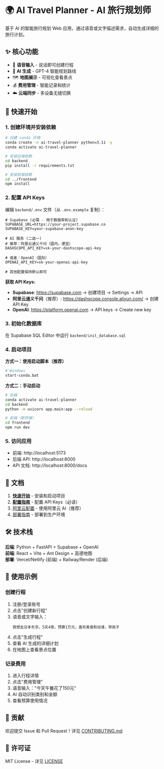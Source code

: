 # 🌍 AI Travel Planner - AI 旅行规划师

基于 AI 的智能旅行规划 Web 应用，通过语音或文字描述需求，自动生成详细的旅行计划。

## ✨ 核心功能

- 🎤 **语音输入** - 说话即可创建行程
- 🤖 **AI 生成** - GPT-4 智能规划路线
- 🗺️ **地图展示** - 可视化查看景点
- 💰 **费用管理** - 智能记录和统计
- ☁️ **云端同步** - 多设备无缝切换

## 🚀 快速开始

### 1. 创建环境并安装依赖

```bash
# 创建 conda 环境
conda create -n ai-travel-planner python=3.11 -y
conda activate ai-travel-planner

# 安装后端依赖
cd backend
pip install -r requirements.txt

# 安装前端依赖
cd ../frontend
npm install
```

### 2. 配置 API Keys

编辑 `backend/.env` 文件（从 `.env.example` 复制）：

```env
# Supabase (必需 - 用于数据库和认证)
SUPABASE_URL=https://your-project.supabase.co
SUPABASE_KEY=your-supabase-anon-key

# AI 服务 (二选一)
# 推荐：阿里云通义千问（国内，便宜）
DASHSCOPE_API_KEY=sk-your-dashscope-api-key

# 或者：OpenAI（国际）
OPENAI_API_KEY=sk-your-openai-api-key

# 其他配置保持默认即可
```

**获取 API Keys:**
- **Supabase**: https://supabase.com → 创建项目 → Settings → API
- **阿里云通义千问**（推荐）: https://dashscope.console.aliyun.com/ → 创建 API Key
- **OpenAI**: https://platform.openai.com → API keys → Create new key

### 3. 初始化数据库

在 Supabase SQL Editor 中运行 `backend/init_database.sql`

### 4. 启动项目

**方式一：使用启动脚本（推荐）**
```bash
# Windows
start-conda.bat
```

**方式二：手动启动**
```bash
# 后端
conda activate ai-travel-planner
cd backend
python -m uvicorn app.main:app --reload

# 前端（新终端）
cd frontend
npm run dev
```

### 5. 访问应用

- 前端: http://localhost:5173
- 后端 API: http://localhost:8000
- API 文档: http://localhost:8000/docs

## 📖 文档

1. **[快速开始](QUICKSTART.md)** - 安装和启动项目
2. **[配置指南](NEXT_STEPS.md)** - 配置 API Keys（必读）
3. [阿里云配置](ALIYUN_CONFIG.md) - 使用阿里云 AI（推荐）
4. [部署指南](DEPLOYMENT.md) - 部署到生产环境

## 🛠️ 技术栈

**后端**: Python + FastAPI + Supabase + OpenAI  
**前端**: React + Vite + Ant Design + 高德地图  
**部署**: Vercel/Netlify (前端) + Railway/Render (后端)

## 📝 使用示例

### 创建行程
1. 注册/登录账号
2. 点击"创建新行程"
3. 语音或文字输入：
   ```
   我想去日本东京，5天4夜，预算1万元，喜欢美食和动漫，带孩子
   ```
4. 点击"生成行程"
5. 查看 AI 生成的详细计划
6. 在地图上查看景点位置

### 记录费用
1. 进入行程详情
2. 点击"费用管理"
3. 语音输入："今天午餐花了150元"
4. AI 自动识别类别和金额
5. 查看预算使用情况

## 🤝 贡献

欢迎提交 Issue 和 Pull Request！详见 [CONTRIBUTING.md](CONTRIBUTING.md)

## 📄 许可证

MIT License - 详见 [LICENSE](LICENSE)
